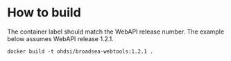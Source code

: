 # How to build

The container label should match the WebAPI release number. The example below assumes WebAPI release 1.2.1.

```
docker build -t ohdsi/broadsea-webtools:1.2.1 .
